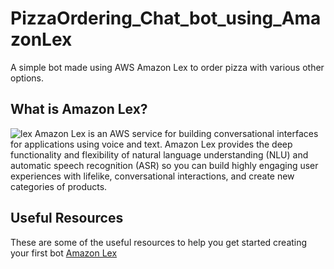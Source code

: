 # PizzaOrdering_Chat_bot_using_AmazonLex
A simple bot made using AWS Amazon Lex to order pizza with various other options.
## What is Amazon Lex?

![lex](https://github.com/Yashii05/Chat_bot_using_AmazonLex/assets/94746142/81be736c-d79c-4141-a471-fe7c88881685)
Amazon Lex is an AWS service for building conversational interfaces for applications using voice and text. Amazon Lex provides the deep functionality and flexibility of natural language understanding (NLU) and automatic speech recognition (ASR) so you can build highly engaging user experiences with lifelike, conversational interactions, and create new categories of products.

## Useful Resources
These are some of the useful resources to help you get started creating your first bot
[Amazon Lex](https://docs.aws.amazon.com/lex/latest/dg/what-is.html)
